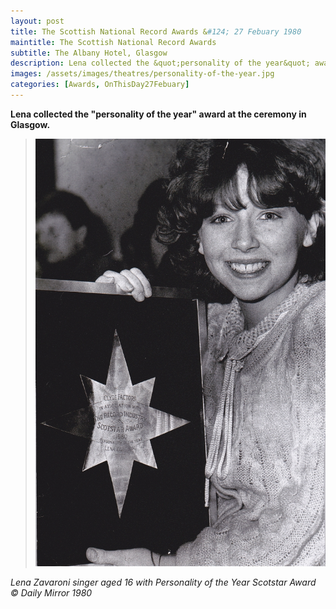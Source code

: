 ```yaml
---
layout: post
title: The Scottish National Record Awards &#124; 27 Febuary 1980
maintitle: The Scottish National Record Awards
subtitle: The Albany Hotel, Glasgow
description: Lena collected the &quot;personality of the year&quot; award at The Albany Hotel, Glasgow.
images: /assets/images/theatres/personality-of-the-year.jpg
categories: [Awards, OnThisDay27Febuary]
---
```


<strong>Lena collected the &quot;personality of the year&quot; award at the ceremony in Glasgow.</strong>

> ![](/assets/images/theatres/personality-of-the-year.jpg)

<cite>Lena Zavaroni singer aged 16 with Personality of the Year Scotstar Award &copy; Daily Mirror 1980</cite>

